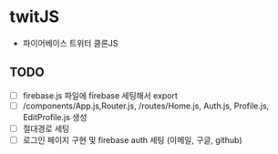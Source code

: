 # twitJS

- 파이어베이스 트위터 클론JS

## TODO

- [ ] firebase.js 파일에 firebase 세팅해서 export
- [ ] /components/App.js,Router.js, /routes/Home.js, Auth.js, Profile.js, EditProfile.js 생성
- [ ] 절대경로 세팅
- [ ] 로그인 페이지 구현 및 firebase auth 세팅 (이메일, 구글, github)

